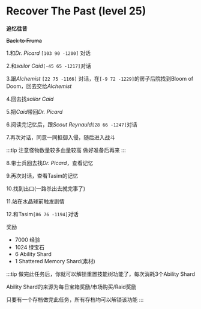 # Recover The Past (level 25)
**追忆往昔**

~~Back to Fruma~~

1.和*Dr. Picard* `[103 90 -1200]` 对话

2.和*sailor Caid*`[-45 65 -1217]`对话

3.跟*Alchemist* `[22 75 -1166]` 对话，在`[-9 72 -1229]`的房子后院找到Bloom of Doom，回去交给*Alchemist*

4.回去找*sailor Caid*

5.把*Caid*带回*Dr. Picard*

6.阅读完记忆后，跟*Scout Reynauld*`[28 66 -1247]`对话

7.再次对话，同意一同抵御入侵，随后进入战斗

:::tip
注意怪物数量较多血量较高 做好准备后再来
:::

8.带士兵回去找*Dr. Picard*，查看记忆

9.再次对话，查看Tasim的记忆

10.找到出口(一路杀出去就完事了)

11.站在水晶球前触发剧情

12.和Tasim`[86 76 -1194]`对话

奖励
+ 7000 经验 
+ 1024 绿宝石
+ 6 Ability Shard
+ 1 Shattered Memory Shard(素材)

:::tip
做完此任务后，你就可以解锁重置技能树功能了，每次消耗3个Ability Shard

Ability Shard的来源为每日宝箱奖励/市场购买/Raid奖励

只要有一个存档做完此任务，所有存档均可以解锁该功能
:::